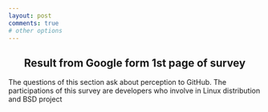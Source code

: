 ```yaml
---
layout: post
comments: true
# other options
---
```


<script src="https://ajax.googleapis.com/ajax/libs/jquery/3.3.1/jquery.min.js"></script>
<script src="https://code.highcharts.com/highcharts.js"></script>
<script src="https://code.highcharts.com/modules/exporting.js"></script>
<script src="https://code.highcharts.com/modules/export-data.js"></script>
<link rel="stylesheet" href="/assets/css/chart.css">

<h2 style="text-align:center;">Result from Google form 1st page of survey</h2>
<p>The questions of this section ask about perception to GitHub. The participations of this survey are developers who involve in Linux distribution and BSD project</p>
<div id="content">
  <div class="chart" id="1-1"></div>
  <div class="spacer"></div>
  <div class="chart" id="1-2"></div>
  <div class="spacer"></div>
  <div class="chart" id="1-3"></div>
  <div class="spacer"></div>
  <div class="chart" id="1-4"></div>
  <div class="spacer"></div>
  <div class="chart" id="1-5"></div>  
  <div class="spacer"></div>
  <div class="chart" id="1-6"></div>
</div>

<script src="{{ "/assets/js/chart/1.js" | absolute_url }}"></script>